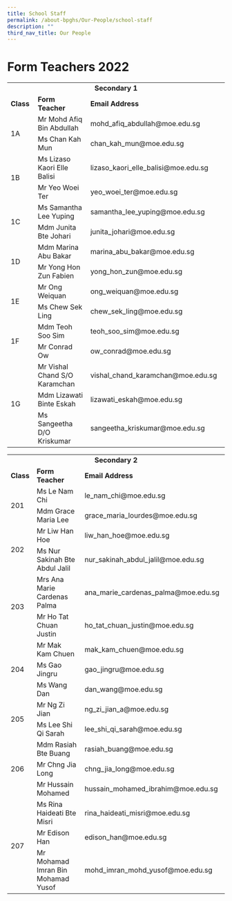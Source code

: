 ```yaml
---
title: School Staff
permalink: /about-bpghs/Our-People/school-staff
description: ""
third_nav_title: Our People
---
```

# Form Teachers 2022



<table border="0" width="830" cellspacing="0" cellpadding="0">
<tbody>
<tr>
	<td colspan="3" width="830" height="21"><center><strong>Secondary 1</strong></center></td>
</tr>
<tr>
<td width="84" height="23"><strong>Class</strong></td>
<td width="331"><strong>Form Teacher</strong></td>
<td width="415"><strong>Email Address</strong></td>
</tr>
<tr>
<td rowspan="2" width="84" height="46">1A</td>
<td width="331">Mr Mohd Afiq Bin Abdullah</td>
<td width="415">mohd_afiq_abdullah@moe.edu.sg</td>
</tr>
<tr>
<td width="331" height="23">Ms Chan Kah Mun</td>
<td width="415">chan_kah_mun@moe.edu.sg</td>
</tr>
<tr>
<td rowspan="2" width="84" height="46">1B</td>
<td width="331">Ms Lizaso Kaori Elle Balisi</td>
<td width="415">lizaso_kaori_elle_balisi@moe.edu.sg</td>
</tr>
<tr>
<td width="331" height="23">Mr Yeo Woei Ter</td>
<td width="415">yeo_woei_ter@moe.edu.sg</td>
</tr>
<tr>
<td rowspan="2" width="84" height="46">1C</td>
<td width="331">Ms Samantha Lee Yuping</td>
<td width="415">samantha_lee_yuping@moe.edu.sg</td>
</tr>
<tr>
<td width="331" height="23">Mdm Junita Bte Johari</td>
<td width="415">junita_johari@moe.edu.sg</td>
</tr>
<tr>
<td rowspan="2" width="84" height="46">1D</td>
<td width="331">Mdm Marina Abu Bakar</td>
<td width="415">marina_abu_bakar@moe.edu.sg</td>
</tr>
<tr>
<td width="331" height="23">Mr Yong Hon Zun Fabien</td>
<td width="415">yong_hon_zun@moe.edu.sg</td>
</tr>
<tr>
<td rowspan="2" width="84" height="46">1E</td>
<td width="331">Mr Ong Weiquan</td>
<td width="415">ong_weiquan@moe.edu.sg</td>
</tr>
<tr>
<td width="331" height="23">Ms Chew Sek Ling</td>
<td width="415">chew_sek_ling@moe.edu.sg</td>
</tr>
<tr>
<td rowspan="2" width="84" height="46">1F</td>
<td width="331">Mdm Teoh Soo Sim</td>
<td width="415">teoh_soo_sim@moe.edu.sg</td>
</tr>
<tr>
<td width="331" height="23">Mr Conrad Ow</td>
<td width="415">ow_conrad@moe.edu.sg</td>
</tr>
<tr>
<td rowspan="3" width="84" height="69">1G</td>
<td width="331">Mr Vishal Chand S/O Karamchan</td>
<td width="415">vishal_chand_karamchan@moe.edu.sg</td>
</tr>
<tr>
<td width="331" height="23">Mdm Lizawati Binte Eskah</td>
<td width="415">lizawati_eskah@moe.edu.sg</td>
</tr>
<tr>
<td width="331" height="23">Ms Sangeetha D/O Kriskumar</td>
<td width="415">sangeetha_kriskumar@moe.edu.sg</td>
</tr>
</tbody>
</table>




<table border="0" width="830" cellspacing="0" cellpadding="0">
<tbody>
<tr>
	<td colspan="3" width="830" height="21"><strong><center>Secondary 2</center></strong></td>
</tr>
<tr>
<td height="21"><strong>Class</strong></td>
<td><strong>Form Teacher</strong></td>
<td><strong>Email Address</strong></td>
</tr>
<tr>
<td rowspan="2" height="42">201</td>
<td>Ms Le Nam Chi</td>
<td>le_nam_chi@moe.edu.sg</td>
</tr>
<tr>
<td height="21">Mdm Grace Maria Lee</td>
<td>grace_maria_lourdes@moe.edu.sg</td>
</tr>
<tr>
<td rowspan="2" height="42">202</td>
<td>Mr Liw Han Hoe&nbsp;</td>
<td>liw_han_hoe@moe.edu.sg</td>
</tr>
<tr>
<td height="21">Ms Nur Sakinah Bte Abdul Jalil</td>
<td>nur_sakinah_abdul_jalil@moe.edu.sg</td>
</tr>
<tr>
<td rowspan="2" height="42">203</td>
<td>Mrs Ana Marie Cardenas Palma</td>
<td>ana_marie_cardenas_palma@moe.edu.sg</td>
</tr>
<tr>
<td height="21">Mr Ho Tat Chuan Justin</td>
<td>ho_tat_chuan_justin@moe.edu.sg</td>
</tr>
<tr>
<td rowspan="3" height="63">204</td>
<td>Mr Mak Kam Chuen</td>
<td>mak_kam_chuen@moe.edu.sg</td>
</tr>
<tr>
<td height="21">Ms Gao Jingru&nbsp;</td>
<td>gao_jingru@moe.edu.sg</td>
</tr>
<tr>
<td height="21">Ms Wang Dan</td>
<td>dan_wang@moe.edu.sg</td>
</tr>
<tr>
<td rowspan="2" height="42">205</td>
<td>Mr Ng Zi Jian</td>
<td>ng_zi_jian_a@moe.edu.sg</td>
</tr>
<tr>
<td height="21">Ms Lee Shi Qi Sarah</td>
<td>lee_shi_qi_sarah@moe.edu.sg</td>
</tr>
<tr>
<td rowspan="3" height="63">206</td>
<td>Mdm Rasiah Bte Buang</td>
<td>rasiah_buang@moe.edu.sg</td>
</tr>
<tr>
<td height="21">Mr Chng Jia Long</td>
<td>chng_jia_long@moe.edu.sg</td>
</tr>
<tr>
<td height="21">Mr Hussain Mohamed</td>
<td>hussain_mohamed_ibrahim@moe.edu.sg</td>
</tr>
<tr>
<td rowspan="3" height="63">207</td>
<td>Ms Rina Haideati Bte Misri</td>
<td>rina_haideati_misri@moe.edu.sg</td>
</tr>
<tr>
<td height="21">Mr Edison Han</td>
<td>edison_han@moe.edu.sg</td>
</tr>
<tr>
<td height="21">Mr Mohamad Imran Bin Mohamad Yusof</td>
<td>mohd_imran_mohd_yusof@moe.edu.sg</td>
</tr>
</tbody>
</table>



